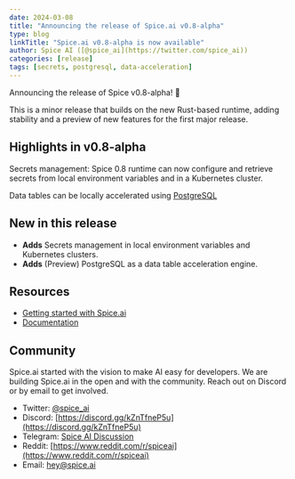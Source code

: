 ```yaml
---
date: 2024-03-08
title: "Announcing the release of Spice.ai v0.8-alpha"
type: blog
linkTitle: "Spice.ai v0.8-alpha is now available"
author: Spice AI ([@spice_ai](https://twitter.com/spice_ai))
categories: [release]
tags: [secrets, postgresql, data-acceleration]
---
```


Announcing the release of Spice v0.8-alpha! 🏹

This is a minor release that builds on the new Rust-based runtime, adding stability and a preview of new features for the first major release.

## Highlights in v0.8-alpha

Secrets management: Spice 0.8 runtime can now configure and retrieve secrets from local environment variables and in a Kubernetes cluster.

Data tables can be locally accelerated using [PostgreSQL](https://www.postgresql.org/)

## New in this release

- **Adds** Secrets management in local environment variables and Kubernetes clusters.
- **Adds** (Preview) PostgreSQL as a data table acceleration engine.

## Resources

- [Getting started with Spice.ai](https://docs.spiceai.org/getting-started/)
- [Documentation](https://docs.spiceai.org/)

## Community

Spice.ai started with the vision to make AI easy for developers. We are building Spice.ai in the open and with the community. Reach out on Discord or by email to get involved.

- Twitter: [@spice_ai](https://twitter.com/spice_ai)
- Discord: [https://discord.gg/kZnTfneP5u](https://discord.gg/kZnTfneP5u)
- Telegram: [Spice AI Discussion](https://t.me/spiceaichat)
- Reddit: [https://www.reddit.com/r/spiceai](https://www.reddit.com/r/spiceai)
- Email: [hey@spice.ai](mailto:hey@spice.ai)

